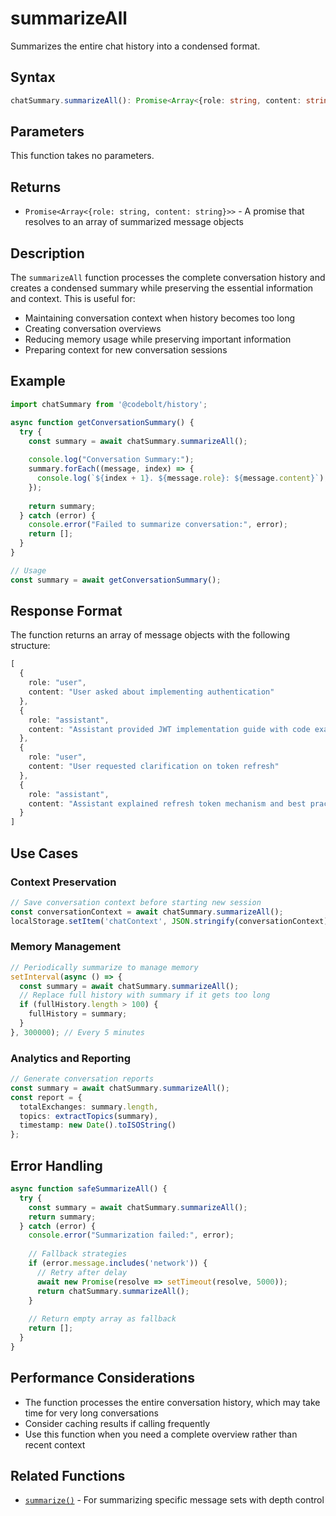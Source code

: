 # summarizeAll

Summarizes the entire chat history into a condensed format.

## Syntax

```typescript
chatSummary.summarizeAll(): Promise<Array<{role: string, content: string}>>
```

## Parameters

This function takes no parameters.

## Returns

- `Promise<Array<{role: string, content: string}>>` - A promise that resolves to an array of summarized message objects

## Description

The `summarizeAll` function processes the complete conversation history and creates a condensed summary while preserving the essential information and context. This is useful for:

- Maintaining conversation context when history becomes too long
- Creating conversation overviews
- Reducing memory usage while preserving important information
- Preparing context for new conversation sessions

## Example

```typescript
import chatSummary from '@codebolt/history';

async function getConversationSummary() {
  try {
    const summary = await chatSummary.summarizeAll();
    
    console.log("Conversation Summary:");
    summary.forEach((message, index) => {
      console.log(`${index + 1}. ${message.role}: ${message.content}`);
    });
    
    return summary;
  } catch (error) {
    console.error("Failed to summarize conversation:", error);
    return [];
  }
}

// Usage
const summary = await getConversationSummary();
```

## Response Format

The function returns an array of message objects with the following structure:

```typescript
[
  {
    role: "user",
    content: "User asked about implementing authentication"
  },
  {
    role: "assistant", 
    content: "Assistant provided JWT implementation guide with code examples"
  },
  {
    role: "user",
    content: "User requested clarification on token refresh"
  },
  {
    role: "assistant",
    content: "Assistant explained refresh token mechanism and best practices"
  }
]
```

## Use Cases

### Context Preservation
```typescript
// Save conversation context before starting new session
const conversationContext = await chatSummary.summarizeAll();
localStorage.setItem('chatContext', JSON.stringify(conversationContext));
```

### Memory Management
```typescript
// Periodically summarize to manage memory
setInterval(async () => {
  const summary = await chatSummary.summarizeAll();
  // Replace full history with summary if it gets too long
  if (fullHistory.length > 100) {
    fullHistory = summary;
  }
}, 300000); // Every 5 minutes
```

### Analytics and Reporting
```typescript
// Generate conversation reports
const summary = await chatSummary.summarizeAll();
const report = {
  totalExchanges: summary.length,
  topics: extractTopics(summary),
  timestamp: new Date().toISOString()
};
```

## Error Handling

```typescript
async function safeSummarizeAll() {
  try {
    const summary = await chatSummary.summarizeAll();
    return summary;
  } catch (error) {
    console.error("Summarization failed:", error);
    
    // Fallback strategies
    if (error.message.includes('network')) {
      // Retry after delay
      await new Promise(resolve => setTimeout(resolve, 5000));
      return chatSummary.summarizeAll();
    }
    
    // Return empty array as fallback
    return [];
  }
}
```

## Performance Considerations

- The function processes the entire conversation history, which may take time for very long conversations
- Consider caching results if calling frequently
- Use this function when you need a complete overview rather than recent context

## Related Functions

- [`summarize()`](summarize.md) - For summarizing specific message sets with depth control 